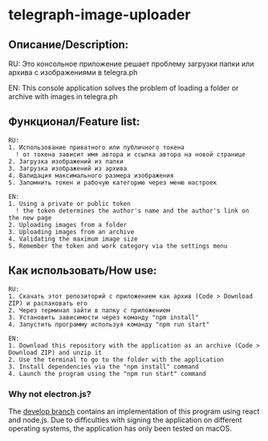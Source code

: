 # telegraph-image-uploader

## Описание/Description:
RU: Это консольное приложение решает проблему загрузки папки или архива с изображениями в telegra.ph

EN: This console application solves the problem of loading a folder or archive with images in telegra.ph

## Функционал/Feature list:
```
RU:
1. Использование приватного или публичного токена
  ! от токена зависит имя автора и ссылка автора на новой странице
2. Загрузка изображений из папки
3. Загрузка изображений из архива
4. Валидация максимального размера изображения
5. Запомнить токен и рабочую категорию через меню настроек
```
```
EN:
1. Using a private or public token
  ! the token determines the author's name and the author's link on the new page
2. Uploading images from a folder
3. Uploading images from an archive
4. Validating the maximum image size
5. Remember the token and work category via the settings menu
```


## Как использовать/How use:
```
RU:
1. Скачать этот репозиторий с приложением как архив (Code > Download ZIP) и распаковать его 
2. Через терминал зайти в папку с приложением
3. Установить зависимости через команду "npm install"
4. Запустить программу используя команду "npm run start"
```
```
EN:
1. Download this repository with the application as an archive (Code > Download ZIP) and unzip it 
2. Use the terminal to go to the folder with the application
3. Install dependencies via the "npm install" command
4. Launch the program using the "npm run start" command
```

### Why not electron.js?
The [develop branch](https://github.com/u1f5a4/telegraph-image-uploader/tree/develop) contains an implementation of this program using react and node.js. Due to difficulties with signing the application on different operating systems, the application has only been tested on macOS.
